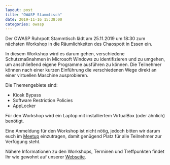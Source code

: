 ```yaml
---
layout: post
title: "OWASP Stammtisch"
date: 2019-11-16 15:38:00
categories: owasp
---
```

Der OWASP Ruhrpott Stammtisch lädt am 25.11.2019 um 18:30 zum nächsten Workshop in die Räumlichkeiten des Chaospott in Essen ein.

In diesem Workshop wird es darum gehen, verschiedene Schutzmaßnahmen in Microsoft Windows zu identifizieren und zu umgehen, um anschließend eigene Programme ausführen zu können. Die Teilnehmer können nach einer kurzen Einführung die verschiedenen Wege direkt an einer virtuellen Maschine ausprobieren.

Die Themengebiete sind:

   * Kiosk Bypass
   * Software Restriction Policies
   * AppLocker

Für den Workshop wird ein Laptop mit installiertem VirtualBox (oder ähnlich) benötigt.

Eine Anmeldung für den Workshop ist nicht nötig, jedoch bitten wir darum euch im [Meetup](https://www.meetup.com/de-DE/OWASP-Germany-Stammtisch-Ruhrpott/events/263581050/) einzutragen, damit genügend Platz für alle Teilnehmer zur Verfügung steht.

Nähere Informationen zu den Workshops, Terminen und Treffpunkten findet Ihr wie gewohnt auf unserer [Webseite](https://www.owasp.org/index.php/OWASP_German_Chapter_Stammtisch_Initiative/Ruhrpott).